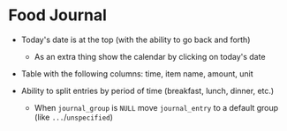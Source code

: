 
# Food Journal

- Today's date is at the top (with the ability to go back and forth)

    - As an extra thing show the calendar by clicking on today's date

- Table with the following columns: time, item name, amount, unit

- Ability to split entries by period of time (breakfast, lunch, dinner, etc.)

    - When `journal_group` is `NULL` move `journal_entry` to a default group (like `...`/`unspecified`)
